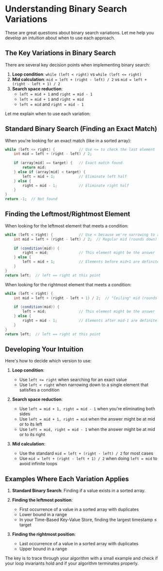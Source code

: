 # Understanding Binary Search Variations

These are great questions about binary search variations. Let me help you develop an intuition about when to use each approach.

## The Key Variations in Binary Search

There are several key decision points when implementing binary search:

1. **Loop condition**: `while (left < right)` vs `while (left <= right)`
2. **Mid calculation**: `mid = left + (right - left) / 2` vs `mid = left + (right - left + 1) / 2`
3. **Search space reduction**:
    - `left = mid + 1` and `right = mid - 1`
    - `left = mid + 1` and `right = mid`
    - `left = mid` and `right = mid - 1`

Let me explain when to use each variation:

## Standard Binary Search (Finding an Exact Match)

When you're looking for an exact match (like in a sorted array):

```java
while (left <= right) {           // Use <= to check the last element
    int mid = left + (right - left) / 2;
    
    if (array[mid] == target) {   // Exact match found
        return mid;
    } else if (array[mid] < target) {
        left = mid + 1;           // Eliminate left half
    } else {
        right = mid - 1;          // Eliminate right half
    }
}
return -1;  // Not found
```

## Finding the Leftmost/Rightmost Element

When looking for the leftmost element that meets a condition:

```java
while (left < right) {            // Use < because we're narrowing to a single element
    int mid = left + (right - left) / 2;  // Regular mid (rounds down)
    
    if (condition(mid)) {
        right = mid;              // This element might be the answer
    } else {
        left = mid + 1;           // Elements before mid+1 are definitely not the answer
    }
}
return left;  // left == right at this point
```

When looking for the rightmost element that meets a condition:

```java
while (left < right) {
    int mid = left + (right - left + 1) / 2;  // "Ceiling" mid (rounds up)
    
    if (condition(mid)) {
        left = mid;               // This element might be the answer
    } else {
        right = mid - 1;          // Elements after mid-1 are definitely not the answer
    }
}
return left;  // left == right at this point
```

## Developing Your Intuition

Here's how to decide which version to use:

1. **Loop condition**:
    - Use `left <= right` when searching for an exact value
    - Use `left < right` when narrowing down to a single element that satisfies a condition

2. **Search space reduction**:
    - Use `left = mid + 1, right = mid - 1` when you're eliminating both sides
    - Use `left = mid + 1, right = mid` when the answer might be at mid or to its left
    - Use `left = mid, right = mid - 1` when the answer might be at mid or to its right

3. **Mid calculation**:
    - Use the standard `mid = left + (right - left) / 2` for most cases
    - Use `mid = left + (right - left + 1) / 2` when doing `left = mid` to avoid infinite loops

## Examples Where Each Variation Applies

1. **Standard Binary Search**: Finding if a value exists in a sorted array.

2. **Finding the leftmost position**:
    - First occurrence of a value in a sorted array with duplicates
    - Lower bound in a range
    - In your Time-Based Key-Value Store, finding the largest timestamp ≤ target

3. **Finding the rightmost position**:
    - Last occurrence of a value in a sorted array with duplicates
    - Upper bound in a range

The key is to trace through your algorithm with a small example and check if your loop invariants hold and if your algorithm terminates properly.
